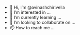- 👋 Hi, I’m @avinashchirivella
- 👀 I’m interested in ...
- 🌱 I’m currently learning ...
- 💞️ I’m looking to collaborate on ...
- 📫 How to reach me ...

<!---
avinashchirivella/avinashchirivella is a ✨ special ✨ repository because its `README.md` (this file) appears on your GitHub profile.
You can click the Preview link to take a look at your changes.
--->

